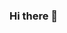 ### Hi there 👋

<!--
**yasminferreira123/yasminferreira123** is a ✨ _special_ ✨ repository because its `README.md` (this file) appears on your GitHub profile.

Here are some ideas to get you started:

- 🌱 I’m currently learning linguagens de progrmação
- 👯 I’m looking to collaborate on com projetos de games
- 📫 How to reach me: ...
- 😄 Pronouns: ela/dela
- ⚡ Fun fact: tenho 2 cachorros
-->
